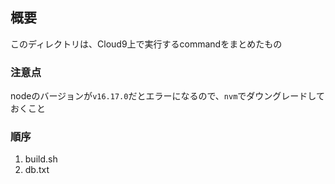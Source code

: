 ## 概要
このディレクトリは、Cloud9上で実行するcommandをまとめたもの

### 注意点
nodeのバージョンが`v16.17.0`だとエラーになるので、`nvm`でダウングレードしておくこと

### 順序
1. build.sh
1. db.txt